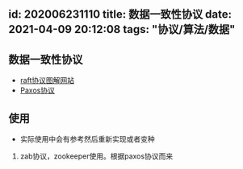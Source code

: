 id: 202006231110
title: 数据一致性协议
date: 2021-04-09 20:12:08
tags: "协议/算法/数据"
---------

## 数据一致性协议

* [raft协议图解网站](http://thesecretlivesofdata.com/raft/)
* [Paxos协议](https://zhuanlan.zhihu.com/p/132282712)

## 使用

* 实际使用中会有参考然后重新实现或者变种
1. zab协议，zookeeper使用。根据paxos协议而来